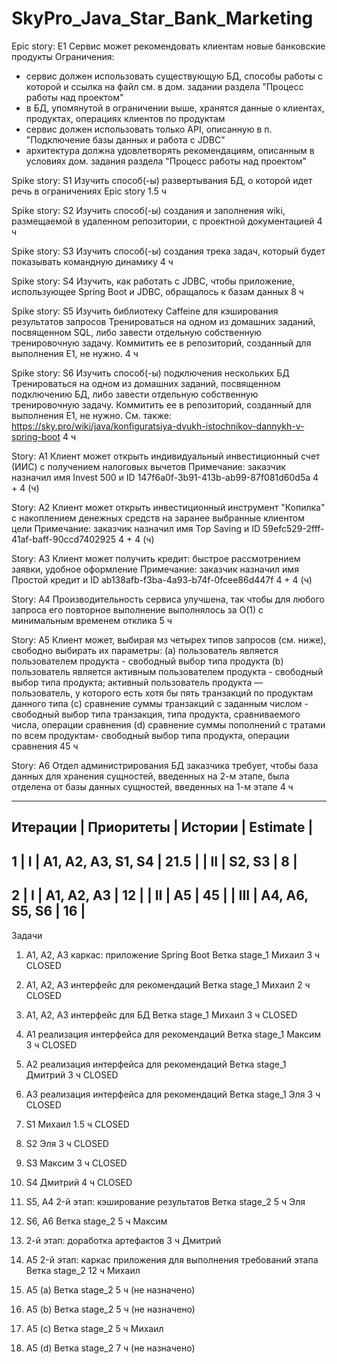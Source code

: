# SkyPro_Java_Star_Bank_Marketing

Epic story: E1
Сервис может рекомендовать клиентам новые банковские продукты
Ограничения:
- сервис должен использовать существующую БД, способы работы с которой и ссылка на файл см. в дом. задании раздела "Процесс работы над проектом"
- в БД, упомянутой в ограничении выше, хранятся данные о клиентах, продуктах, операциях клиентов по продуктам
- сервис должен использовать только API, описанную в п. "Подключение базы данных и работа с JDBC"
- архитектура должна удовлетворять рекомендациям, описанным в условиях дом. задания раздела "Процесс работы над проектом"

Spike story: S1
Изучить способ(-ы) развертывания БД, о которой идет речь в ограничениях Epic story
1.5 ч

Spike story: S2
Изучить способ(-ы) создания и заполнения wiki, размещаемой в удаленном репозитории, с проектной документацией
4 ч

Spike story: S3
Изучить способ(-ы) создания трека задач, который будет показывать командную динамику
4 ч

Spike story: S4
Изучить, как работать с JDBC, чтобы приложение, использующее Spring Boot и JDBC, обращалось к базам данных
8 ч

Spike story: S5
Изучить библиотеку Caffeine для кэширования результатов запросов
Тренироваться на одном из домашних заданий, посвященном SQL, либо завести отдельную собственную тренировочную задачу. Коммитить ее в репозиторий, созданный для выполнения E1, не нужно.
4 ч

Spike story: S6
Изучить способ(-ы) подключения нескольких БД
Тренироваться на одном из домашних заданий, посвященном подключению БД, либо завести отдельную собственную тренировочную задачу. Коммитить ее в репозиторий, созданный для выполнения E1, не нужно.
См. также: https://sky.pro/wiki/java/konfiguratsiya-dvukh-istochnikov-dannykh-v-spring-boot
4 ч

Story: A1
Клиент может открыть индивидуальный инвестиционный счет (ИИС) с получением налоговых вычетов
Примечание: заказчик назначил имя Invest 500 и ID 147f6a0f-3b91-413b-ab99-87f081d60d5a
4 + 4 (ч)

Story: A2
Клиент может открыть инвестиционный инструмент "Копилка" с накоплением денежных средств на заранее выбранные клиентом цели
Примечание: заказчик назначил имя Top Saving и ID 59efc529-2fff-41af-baff-90ccd7402925
4 + 4 (ч)

Story: A3
Клиент может получить кредит: быстрое рассмотрением заявки, удобное оформление
Примечание: заказчик назначил имя Простой кредит и ID ab138afb-f3ba-4a93-b74f-0fcee86d447f
4 + 4 (ч)

Story: A4
Производительность сервиса улучшена, так чтобы для любого запроса его повторное выполнение выполнялось за O(1) с минимальным временем отклика
5 ч

Story: A5
Клиент может, выбирая мз четырех типов запросов (см. ниже), свободно выбирать их параметры:
(a) пользователь является пользователем продукта - свободный выбор типа продукта
(b) пользователь является активным пользователем продукта - свободный выбор типа продукта; активный пользователь продукта — пользователь, у которого есть хотя бы пять транзакций по продуктам данного типа
(c) сравнение суммы транзакций с заданным числом - свободный выбор типа транзакция, типа продукта, сравниваемого числа, операции сравнения
(d) сравнение суммы пополнений с тратами по всем продуктам- свободный выбор типа продукта, операции сравнения
45 ч

Story: A6
Отдел администрирования БД заказчика требует, чтобы база данных для хранения сущностей, введенных на 2-м этапе, была отделена от базы данных сущностей, введенных на 1-м этапе
4 ч

-------------------------------------------------------------
 Итерации   | Приоритеты  | Истории             | Estimate  |
-------------------------------------------------------------
 1          | I           | A1, A2, A3, S1, S4  | 21.5      |
            | II          | S2, S3              | 8         |
-------------------------------------------------------------
 2          | I           | A1, A2, A3          | 12        |
            | II          | A5                  | 45        |
            | III         | A4, A6, S5, S6      | 16        |
-------------------------------------------------------------

Задачи

1. A1, A2, A3
каркас: приложение Spring Boot
Ветка stage_1
Михаил
3 ч
CLOSED

2. A1, A2, A3
интерфейс для рекомендаций
Ветка stage_1
Михаил
2 ч
CLOSED

3. A1, A2, A3
интерфейс для БД
Ветка stage_1
Михаил
3 ч
CLOSED

4. A1
реализация интерфейса для рекомендаций
Ветка stage_1
Максим
3 ч
CLOSED

5. A2
реализация интерфейса для рекомендаций
Ветка stage_1
Дмитрий
3 ч
CLOSED

6. A3
реализация интерфейса для рекомендаций
Ветка stage_1
Эля
3 ч
CLOSED

7. S1
Михаил
1.5 ч
CLOSED

8. S2
Эля
3 ч
CLOSED

9. S3
Максим
3 ч
CLOSED

10. S4
Дмитрий
4 ч
CLOSED

11. S5, A4
2-й этап: кэширование результатов
Ветка stage_2
5 ч
Эля

12. S6, A6
Ветка stage_2
5 ч
Максим

13. 2-й этап: доработка артефактов
3 ч
Дмитрий

14. A5
2-й этап: каркас приложения для выполнения требований этапа
Ветка stage_2
12 ч
Михаил

15. A5 (a)
Ветка stage_2
5 ч
(не назначено)

16. A5 (b)
Ветка stage_2
5 ч
(не назначено)

16. A5 (c)
Ветка stage_2
5 ч
Михаил

17. A5 (d)
Ветка stage_2
7 ч
(не назначено)
